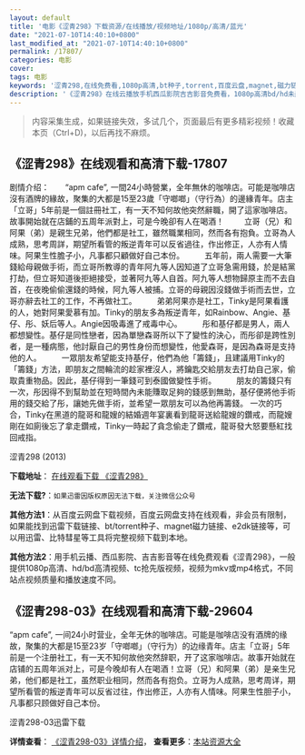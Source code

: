 ```yaml
---
layout: default
title: '电影《涩青298》下载资源/在线播放/视频地址/1080p/高清/蓝光'
date: "2021-07-10T14:40:10+0800"
last_modified_at: "2021-07-10T14:40:10+0800"
permalink: /17807/
categories: 电影
cover:
tags: 电影
keywords: '涩青298,在线免费看,1080p高清,bt种子,torrent,百度云盘,magnet,磁力链,迅雷下载资源'
description: '《涩青298》在线云播放手机西瓜影院吉吉影音免费看，1080p高清bd/hd未删减完整版和tc抢先枪版，mkv/mp4格式，附带bt/torrent种子、magnet/磁力链、百度云盘、网盘资源迅雷下载链接'
---
```


>内容采集生成，如果链接失效，多试几个，页面最后有更多精彩视频！收藏本页（Ctrl+D)，以后再找不麻烦。


## 《涩青298》在线观看和高清下载-17807

剧情介绍：　　“apm cafe”, 一間24小時營業，全年無休的咖啡店。可能是咖啡店沒有酒牌的緣故，聚集的大都是15至23歲「守啷啷」（守行為）的邊緣青年。店主「立哥」5年前是一個註冊社工，有一天不知何故他突然辭職，開了這家咖啡店。故事開始就在店鋪的五周年派對上，可是今晚卻有人在喝酒！  　　立哥（兄）和阿果（弟）是親生兄弟，他們都是社工，雖然職業相同，然而各有抱負。立哥為人成熟，思考周詳，期望所看管的叛逆青年可以反省過往，作出修正，人亦有人情味。阿果生性膽子小，凡事都只顧做好自己本份。  　　五年前，兩人需要一大筆錢給母親做手術，而立哥所教導的青年阿九等人因知道了立哥急需用錢，於是結黨打劫，但立哥知道後拒絕接受，並著阿九等人自首。阿九等人想物歸原主而不去自首，在夜晚偷偷還錢的時候，阿九等人被捕。立哥的母親因沒錢做手術而去世，立哥亦辭去社工的工作，不再做社工。  　　弟弟阿果亦是社工，Tinky是阿果看護的人，她對阿果愛慕有加。Tinky的朋友多為叛逆青年，如Rainbow、Angie、基仔、彤、妖后等人。Angie因吸毒進了戒毒中心。  　　彤和基仔都是男人，兩人都想變性。基仔是同性戀者，因為單戀森哥所以下了變性的決心，而彤卻是跨性別者，是一種病態，他討厭自己的男性身份而想變性，他愛森哥，是因為森哥是支持他的人。  　　一眾朋友希望能支持基仔，他們為他「籌錢」，且建議用Tinky的「籌錢」方法，即朋友之間輪流的趁家裡沒人，將鑰匙交給朋友去打劫自己家，偷取貴重物品。因此，基仔得到一筆錢可到泰國做變性手術。  　　朋友的籌錢只有一次，彤因得不到幫助並在短時間內未能賺取足夠的錢感到無助，基仔便將他手術用的錢交給了彤，讓她先做手術，並希望一眾朋友可以為他再籌錢。 一次的巧合，Tinky在黑道的龍哥和龍嫂的結婚週年宴裏看到龍哥送給龍嫂的鑽戒，而龍嫂剛在如廁後忘了拿走鑽戒，Tinky一時起了貪念偷走了鑽戒，龍哥發大怒要懸紅找回戒指。


涩青298 (2013)

**下载地址**： [在线观看下载 《涩青298》](https://www.btbtdy.me/btdy/dy3398.html) 


**无法下载?**：`如果迅雷因版权原因无法下载，关注微信公众号 `

**其他方法1**：从百度云网盘下载视频，百度云网盘支持在线观看，非会员有限制，如果能找到迅雷下载链接、bt/torrent种子、magnet磁力链接、e2dk链接等，可以用迅雷、比特彗星等工具将完整视频下载到本地。

**其他方法2**：用手机云播、西瓜影院、吉吉影音等在线免费观看《涩青298》，一般提供1080p高清、hd/bd高清视频、tc抢先版视频，视频为mkv或mp4格式，不同站点视频质量和播放速度不同。


## 《涩青298-03》在线观看和高清下载-29604

“apm cafe”, 一间24小时营业，全年无休的咖啡店。可能是咖啡店没有酒牌的缘故，聚集的大都是15至23岁「守啷啷」（守行为）的边缘青年。店主「立哥」5年前是一个注册社工，有一天不知何故他突然辞职，开了这家咖啡店。故事开始就在店铺的五周年派对上，可是今晚却有人在喝酒！立哥（兄）和阿果（弟）是亲生兄弟，他们都是社工，虽然职业相同，然而各有抱负。立哥为人成熟，思考周详，期望所看管的叛逆青年可以反省过往，作出修正，人亦有人情味。阿果生性胆子小，凡事都只顾做好自己本份。


涩青298-03迅雷下载

**详情查看**： [《涩青298-03》详情介绍](/movie/29604/)， **查看更多**：[本站资源大全](/movie/t/all/)

